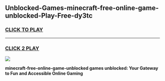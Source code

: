 
## Unblocked-Games-minecraft-free-online-game-unblocked-Play-Free-dy3tc
<h3>
<a href="https://premium76.site?title=minecraft-free-online-game-unblocked&ref=23A">CLICK TO PLAY</a></h3>
<hr>

<h3>
<a href="https://premium76.site?title=minecraft-free-online-game-unblocked&ref=23A">CLICK 2 PLAY</a>
  
</h3>

<a href="https://premium76.site?title=minecraft-free-online-game-unblocked&ref=23A"><img src="https://clearcache.store/games.png"></a>


**minecraft-free-online-game-unblocked games unblocked: Your Gateway to Fun and Accessible Online Gaming**
